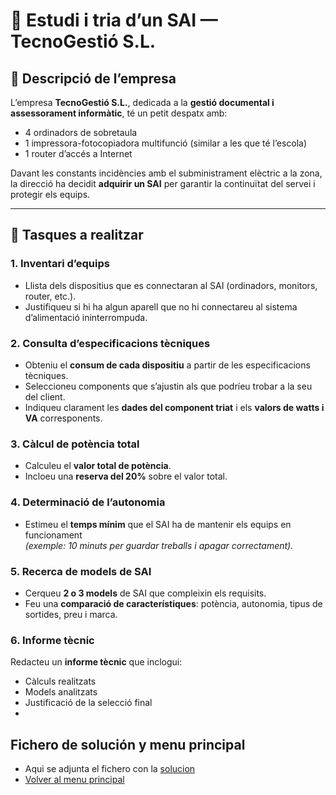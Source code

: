 # 🧩 Estudi i tria d’un SAI — TecnoGestió S.L.

## 🏢 Descripció de l’empresa
L’empresa **TecnoGestió S.L.**, dedicada a la **gestió documental i assessorament informàtic**, té un petit despatx amb:

- 4 ordinadors de sobretaula  
- 1 impressora-fotocopiadora multifunció (similar a les que té l’escola)  
- 1 router d’accés a Internet  

Davant les constants incidències amb el subministrament elèctric a la zona, la direcció ha decidit **adquirir un SAI** per garantir la continuïtat del servei i protegir els equips.

---

## 🧭 Tasques a realitzar

### 1. Inventari d’equips
- Llista dels dispositius que es connectaran al SAI (ordinadors, monitors, router, etc.).  
- Justifiqueu si hi ha algun aparell que no hi connectareu al sistema d’alimentació ininterrompuda.

### 2. Consulta d’especificacions tècniques
- Obteniu el **consum de cada dispositiu** a partir de les especificacions tècniques.  
- Seleccioneu components que s’ajustin als que podríeu trobar a la seu del client.  
- Indiqueu clarament les **dades del component triat** i els **valors de watts i VA** corresponents.

### 3. Càlcul de potència total
- Calculeu el **valor total de potència**.  
- Incloeu una **reserva del 20%** sobre el valor total.

### 4. Determinació de l’autonomia
- Estimeu el **temps mínim** que el SAI ha de mantenir els equips en funcionament  
  *(exemple: 10 minuts per guardar treballs i apagar correctament).*

### 5. Recerca de models de SAI
- Cerqueu **2 o 3 models** de SAI que compleixin els requisits.  
- Feu una **comparació de característiques**: potència, autonomia, tipus de sortides, preu i marca.

### 6. Informe tècnic
Redacteu un **informe tècnic** que inclogui:
- Càlculs realitzats  
- Models analitzats  
- Justificació de la selecció final
- 
## Fichero de solución y menu principal
- Aqui se adjunta el fichero con la [solucion](/solucio.md)
- [Volver al menu principal](/README.md)

